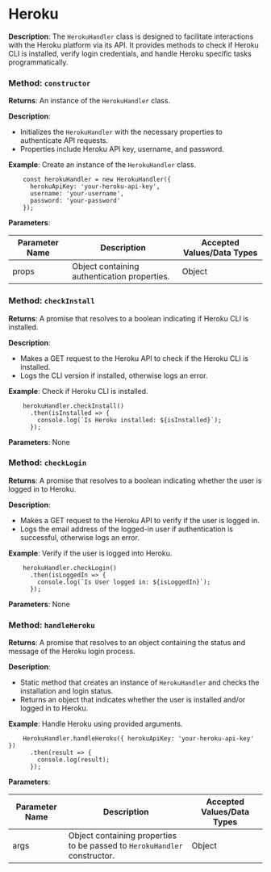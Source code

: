 # Heroku

**Description**: The `HerokuHandler` class is designed to facilitate interactions with the Heroku platform via its API. It provides methods to check if Heroku CLI is installed, verify login credentials, and handle Heroku specific tasks programmatically.

### Method: `constructor`

**Returns**: An instance of the `HerokuHandler` class.

**Description**:

  - Initializes the `HerokuHandler` with the necessary properties to authenticate API requests.
  - Properties include Heroku API key, username, and password.

**Example**: Create an instance of the `HerokuHandler` class.

```
    const herokuHandler = new HerokuHandler({
      herokuApiKey: 'your-heroku-api-key',
      username: 'your-username',
      password: 'your-password'
    });
```

**Parameters**:

| Parameter Name | Description          | Accepted Values/Data Types    |
| -------------- | -------------------- | ----------------------------- |
| props          | Object containing authentication properties. | Object    |

### Method: `checkInstall`

**Returns**: A promise that resolves to a boolean indicating if Heroku CLI is installed.

**Description**:

  - Makes a GET request to the Heroku API to check if the Heroku CLI is installed.
  - Logs the CLI version if installed, otherwise logs an error.

**Example**: Check if Heroku CLI is installed.

```
    herokuHandler.checkInstall()
      .then(isInstalled => {
        console.log(`Is Heroku installed: ${isInstalled}`);
      });
```

**Parameters**: None

### Method: `checkLogin`

**Returns**: A promise that resolves to a boolean indicating whether the user is logged in to Heroku.

**Description**:

  - Makes a GET request to the Heroku API to verify if the user is logged in.
  - Logs the email address of the logged-in user if authentication is successful, otherwise logs an error.

**Example**: Verify if the user is logged into Heroku.

```
    herokuHandler.checkLogin()
      .then(isLoggedIn => {
        console.log(`Is User logged in: ${isLoggedIn}`);
      });
```

**Parameters**: None

### Method: `handleHeroku`

**Returns**: A promise that resolves to an object containing the status and message of the Heroku login process.

**Description**:

  - Static method that creates an instance of `HerokuHandler` and checks the installation and login status.
  - Returns an object that indicates whether the user is installed and/or logged in to Heroku.

**Example**: Handle Heroku using provided arguments.

```
    HerokuHandler.handleHeroku({ herokuApiKey: 'your-heroku-api-key' })
      .then(result => {
        console.log(result);
      });
```

**Parameters**:

| Parameter Name | Description          | Accepted Values/Data Types |
| -------------- | -------------------- | -------------------------- |
| args           | Object containing properties to be passed to `HerokuHandler` constructor. | Object |
```
